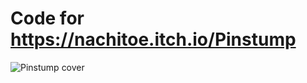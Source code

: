 # Code for https://nachitoe.itch.io/Pinstump
![Pinstump cover](https://github.com/NachitoE/Pinstump/assets/149106695/70f49fd5-c2fe-4a31-a9cb-37d8fce102de)
